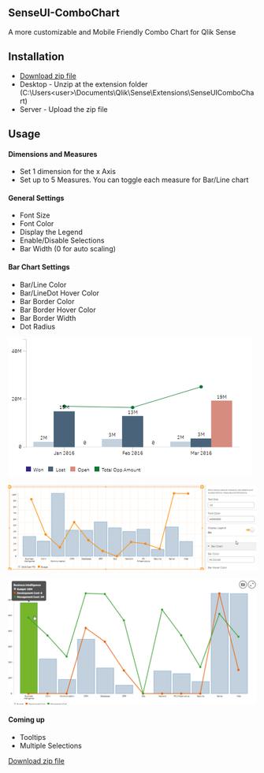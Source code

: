 ## SenseUI-ComboChart

A more customizable and Mobile Friendly Combo Chart for Qlik Sense


## Installation
- [Download zip file](https://github.com/yianni-ververis/SenseUI-ComboChart/archive/master.zip)
- Desktop - Unzip at the extension folder (C:\Users\<user>\Documents\Qlik\Sense\Extensions\SenseUIComboChart) 
- Server - Upload the zip file

## Usage

#### Dimensions and Measures
- Set 1 dimension for the x Axis
- Set up to 5 Measures. You can toggle each measure for Bar/Line chart

#### General Settings
- Font Size
- Font Color
- Display the Legend
- Enable/Disable Selections
- Bar Width (0 for auto scaling)

#### Bar Chart Settings 
- Bar/Line Color
- Bar/LineDot Hover Color
- Bar Border Color
- Bar Border Hover Color
- Bar Border Width
- Dot Radius

![SenseUI - Combo Chart](/preview3.png?raw=true "SenseUI - Combo Chart")

![SenseUI - Combo Chart](/preview.png?raw=true "SenseUI - Combo Chart")

![SenseUI - Combo Chart](/preview2.png?raw=true "SenseUI - Combo Chart")

#### Coming up
- Tooltips
- Multiple Selections

[Download zip file](https://github.com/yianni-ververis/SenseUI-ComboChart/archive/master.zip)